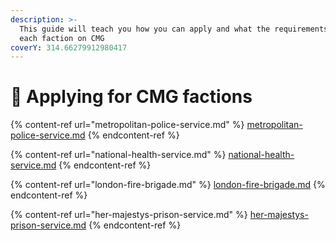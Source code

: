 ```yaml
---
description: >-
  This guide will teach you how you can apply and what the requirements are for
  each faction on CMG
coverY: 314.66279912980417
---
```


# 📃 Applying for CMG factions

{% content-ref url="metropolitan-police-service.md" %}
[metropolitan-police-service.md](metropolitan-police-service.md)
{% endcontent-ref %}

{% content-ref url="national-health-service.md" %}
[national-health-service.md](national-health-service.md)
{% endcontent-ref %}

{% content-ref url="london-fire-brigade.md" %}
[london-fire-brigade.md](london-fire-brigade.md)
{% endcontent-ref %}

{% content-ref url="her-majestys-prison-service.md" %}
[her-majestys-prison-service.md](her-majestys-prison-service.md)
{% endcontent-ref %}
